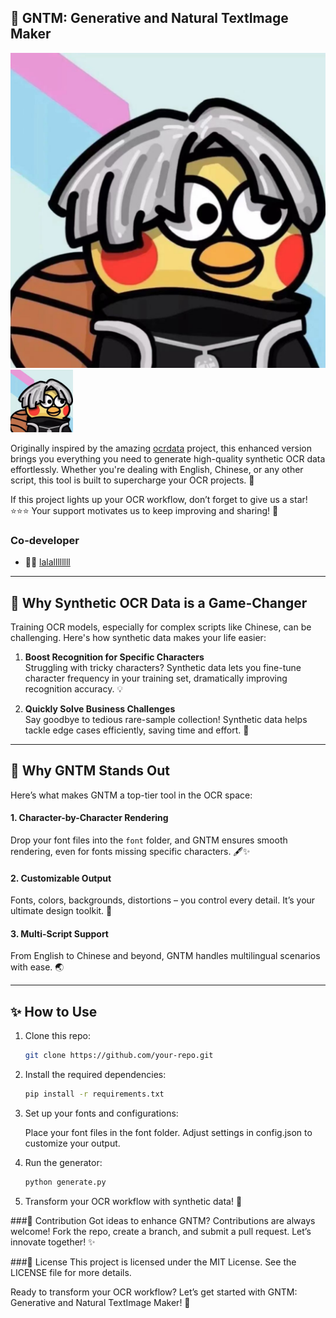 ## 🐔 GNTM: Generative and Natural TextImage Maker

![1](data/readme/WechatIMG909.jpeg)
<img src="data/readme/WechatIMG909.jpeg" alt="Kneeling for a Star" width="100">

Originally inspired by the amazing [ocrdata](https://github.com/juwonh/ocrdata.git) project, this enhanced version brings you everything you need to generate high-quality synthetic OCR data effortlessly. Whether you're dealing with English, Chinese, or any other script, this tool is built to supercharge your OCR projects. 🚀

If this project lights up your OCR workflow, don’t forget to give us a star! ⭐⭐⭐ Your support motivates us to keep improving and sharing! 🐔

### Co-developer

- 👩‍💻 [lalallllllll](https://github.com/lalallllllll)

---

## 🐔 Why Synthetic OCR Data is a Game-Changer

Training OCR models, especially for complex scripts like Chinese, can be challenging. Here's how synthetic data makes your life easier:

1. **Boost Recognition for Specific Characters**\
   Struggling with tricky characters? Synthetic data lets you fine-tune character frequency in your training set, dramatically improving recognition accuracy. 💡

2. **Quickly Solve Business Challenges**\
   Say goodbye to tedious rare-sample collection! Synthetic data helps tackle edge cases efficiently, saving time and effort. 💼

---

## 🐔 Why GNTM Stands Out

Here’s what makes GNTM a top-tier tool in the OCR space:

#### 1. **Character-by-Character Rendering**

Drop your font files into the `font` folder, and GNTM ensures smooth rendering, even for fonts missing specific characters. 🖋️✨

#### 2. **Customizable Output**

Fonts, colors, backgrounds, distortions – you control every detail. It’s your ultimate design toolkit. 🎨

#### 3. **Multi-Script Support**

From English to Chinese and beyond, GNTM handles multilingual scenarios with ease. 🌏

---

## ✨ How to Use

1. Clone this repo:

   ```bash
   git clone https://github.com/your-repo.git

2. Install the required dependencies:

   ```bash  
   pip install -r requirements.txt

3. Set up your fonts and configurations:

   Place your font files in the font folder.
   Adjust settings in config.json to customize your output.

4. Run the generator:

   ```bash
   python generate.py

5. Transform your OCR workflow with synthetic data! 🐔

###🐔 Contribution
Got ideas to enhance GNTM? Contributions are always welcome! Fork the repo, create a branch, and submit a pull request. Let’s innovate together! ✨

###📜 License
This project is licensed under the MIT License. See the LICENSE file for more details.

Ready to transform your OCR workflow? Let’s get started with GNTM: Generative and Natural TextImage Maker! 🏀